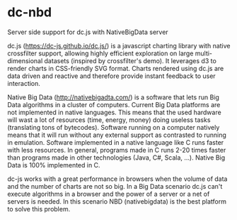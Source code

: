 # dc-nbd
Server side support for dc.js with NativeBigData server

dc.js (https://dc-js.github.io/dc.js/) is a javascript charting library with native crossfilter support, allowing highly efficient exploration on large multi-dimensional datasets (inspired by crossfilter's demo). It leverages d3 to render charts in CSS-friendly SVG format. Charts rendered using dc.js are data driven and reactive and therefore provide instant feedback to user interaction. 

Native Big Data (http://nativebigadta.com/) is a software that lets run Big Data algorithms in a cluster of computers. Current Big Data platforms are not implemented in native languages. This means that the used hardware will wast a lot of resources (time, energy, money) doing useless tasks (translating tons of bytecodes). Software running on a computer natively means that it will run without any external support as contrasted to running in emulation. Software implemented in a native language like C runs faster  with less resources. In general, programs made in C runs 2-20 times faster than programs made in other technologies (Java, C#, Scala, ...).
Native Big Data is 100% implemented in C.

dc-js works with a great performance in browsers when the volume of data and the number of charts are not so big. In a Big Data scenario dc.js can't execute algorithms in a browser and the power of a server or a net of servers is needed. In this scenario NBD (nativebigdata) is the best platform to solve this problem.


